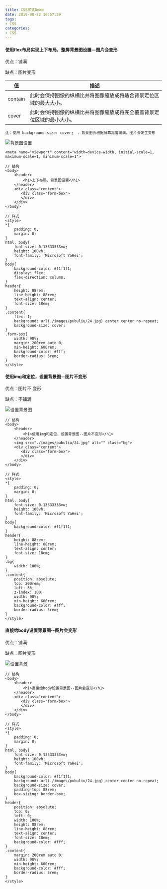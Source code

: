 ```yaml
---
title: CSS样式Demo
date: 2019-08-22 10:57:59
tags:
- CSS
categories: 
- CSS
---
```


#### 使用flex布局实现上下布局，整屏背景图设置—图片会变形

优点：铺满

缺点：图片变形

| 值      | 描述                                                         |
| ------- | ------------------------------------------------------------ |
| contain | 此时会保持图像的纵横比并将图像缩放成将适合背景定位区域的最大大小。 |
| cover   | 此时会保持图像的纵横比并将图像缩放成将完全覆盖背景定位区域的最小大小。 |

`注：使用 background-size: cover;  ，背景图会根据屏幕高度铺满，图片会发生变形`

![背景图设置](https://raw.githubusercontent.com/winney07/Images/main/Note/%E4%B8%8A%E4%B8%8B%E5%B8%83%E5%B1%80%EF%BC%8C%E8%83%8C%E6%99%AF%E5%9B%BE%E8%AE%BE%E7%BD%AE1.png)



```
<meta name="viewport" content="width=device-width, initial-scale=1, maximum-scale=1, minimum-scale=1">

// 结构
<body>
    <header>
        <h1>上下布局，背景图设置</h1>
    </header>
    <div class="content">
       <div class="form-box">
       </div>     
    </div>
</body>
```

```
// 样式
<style>
*{
    padding: 0;
    margin: 0;
}
html, body{
    font-size: 0.13333333vw;
    height: 100vh;
    font-family: 'Microsoft YaHei';
}
body{
    background-color: #f1f1f1;
    display: flex;
    flex-direction: column;
}
header{
    height: 88rem;
    line-height: 88rem;
    text-align: center;
    font-size: 18em;
}
.content{
    flex: 1;
    background: url(./images/pubuliu/24.jpg) center center no-repeat;
    background-size: cover;
}
.form-box{
    width: 90%;
    margin: 200rem auto 0;
    min-height: 600rem;
    background-color: #fff;
    border-radius: 5rem;
}
</style>
```

#### 使用img和定位，设置背景图--图片不变形

优点：图片不 变形

缺点：不铺满

![设置背景图](https://raw.githubusercontent.com/winney07/Images/main/Note/%E4%B8%8A%E4%B8%8B%E5%B8%83%E5%B1%80%EF%BC%8C%E8%83%8C%E6%99%AF%E5%9B%BE%E8%AE%BE%E7%BD%AE2.png)

```
// 结构
<body>
    <header>
        <h1>使用img和定位，设置背景图--图片不变形</h1>
    </header>
    <img src="./images/pubuliu/24.jpg" alt="" class="bg">
    <div class="content">
       <div class="form-box">
       </div>     
    </div>
</body>
```

```
// 样式
<style>
*{
    padding: 0;
    margin: 0;
}
html, body{
    font-size: 0.13333333vw;
    height: 100vh;
    font-family: 'Microsoft YaHei';
}
body{
    background-color: #f1f1f1;
}
header{
    height: 88rem;
    line-height: 88rem;
    text-align: center;
    font-size: 18em;
}
.bg{
    width: 100%;
}
.content{
    position: absolute;
    top: 200rem;
    left: 5%;
    z-index: 100;
    width: 90%;
    min-height: 600rem;
    background-color: #fff;
    border-radius: 5rem;
}
</style>
```

#### 直接给body设置背景图--图片会变形

优点：铺满

缺点：图片变形

![设置背景](https://raw.githubusercontent.com/winney07/Images/main/Note/%E4%B8%8A%E4%B8%8B%E5%B8%83%E5%B1%80%EF%BC%8C%E8%83%8C%E6%99%AF%E5%9B%BE%E8%AE%BE%E7%BD%AE3.png)

```
// 结构
<body>
    <header>
        <h1>直接给body设置背景图--图片会变形</h1>
    </header>
    <div class="content">
       <div class="form-box">
       </div>     
    </div>
</body>
```

```
// 样式
<style>
*{
    padding: 0;
    margin: 0;
}
html, body{
    font-size: 0.13333333vw;
    height: 100vh;
    font-family: 'Microsoft YaHei';
}
body{
    background-color: #f1f1f1;
    background: url(./images/pubuliu/24.jpg) center center no-repeat;
    background-size: cover;
    padding-top: 88rem;
    box-sizing: border-box;
}
header{
    position: absolute;
    top: 0;
    left: 0;
    width: 100%;
    height: 88rem;
    line-height: 88rem;
    text-align: center;
    font-size: 18em;
    background-color: #fff;
}
.content{
    margin: 200rem auto 0;
    width: 90%;
    min-height: 600rem;
    background-color: #fff;
    border-radius: 5rem;
}
</style>
```

